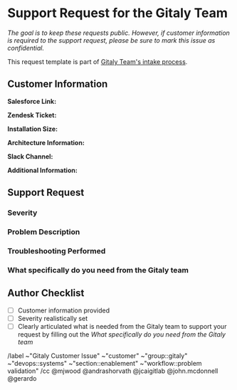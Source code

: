 # Support Request for the Gitaly Team

<!--

The goal of this template is to create a consistent experience for customer support requests from the Gitaly Team. Due to the size of the team and ambitious amount of work we try to complete, it helps us tremendously to have a common issue format for requests that can be prioritized appropriately. It also helps keep a record of issues experienced that can benefit other teams in the future.

As we collaborate on resolution of this issue, the Gitaly team will attempt to utilize this as a single source of truth.

-->

_The goal is to keep these requests public. However, if customer information is required to the support request, please be sure to mark this issue as confidential._

This request template is part of [Gitaly Team's intake process](https://about.gitlab.com/handbook/engineering/development/enablement/systems/gitaly/#how-to-contact-the-team).

## Customer Information

**Salesforce Link:**

**Zendesk Ticket:**

**Installation Size:**

**Architecture Information:**
<!-- Please include cloud hosting provider if available, links to architecture documents, etc... -->
**Slack Channel:**
<!-- Please include the general slack channel, the slack channel for the incident, etc... -->
**Additional Information:**
<!-- Links to executive summary, customer calls, etc... Anything that helps provide context for the team -->

## Support Request

### Severity

<!-- Please be as realistic as possible here. We are sensitive to the fact that customers are frustrated when things aren't working, but realistically we cannot treat everything as a Severity 1 emergency.

For a good rule of thumb, please refer to the bug prioritization framework located in the handbook here: https://about.gitlab.com/handbook/engineering/quality/issue-triage/#severity

For S1 or S2 issues, please follow https://about.gitlab.com/handbook/engineering/development/enablement/systems/gitaly/#urgent-issues-and-outages .
-->

### Problem Description

<!-- Please describe the problem in as much detail as possible. Feel free to include log outputs, screenshots, or anything else that could help the team understand what is happening. -->

### Troubleshooting Performed

<!-- Please include any initial troubleshooting performed by the customer support or professional services teams -->

### What specifically do you need from the Gitaly team

<!-- Please include specifics such as - architecture review, meeting attendance, product management involvement, etc... -->

## Author Checklist

- [ ] Customer information provided
- [ ] Severity realistically set
- [ ] Clearly articulated what is needed from the Gitaly team to support your request by filling out the _What specifically do you need from the Gitaly team_

/label ~"Gitaly Customer Issue" ~"customer" ~"group::gitaly" ~"devops::systems" ~"section::enablement" ~"workflow::problem validation"
/cc @mjwood @andrashorvath @jcaigitlab @john.mcdonnell @gerardo
